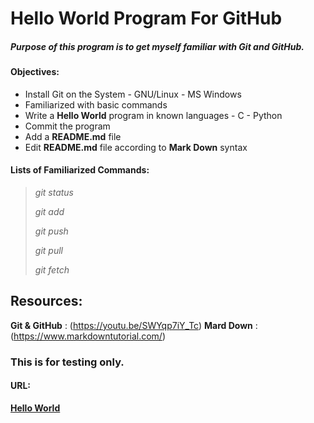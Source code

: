 # Hello World Program For GitHub


##### Purpose of this program is to get myself familiar with Git and GitHub.

#### Objectives:  
- Install Git on the System
          - GNU/Linux
          - MS Windows
- Familiarized with basic commands
- Write a **Hello World** program in known languages 
          - C
          - Python
- Commit the program
- Add a **README.md** file 
- Edit **README.md** file according to **Mark Down** syntax


#### Lists of Familiarized Commands:

>_git status_
>
>_git add_
>
>_git push_
>
>_git pull_
>
>_git fetch_
 

## Resources:
**Git & GitHub** : (https://youtu.be/SWYqp7iY_Tc)
**Mard Down**    : (https://www.markdowntutorial.com/)


### This is for testing only.


#### URL:
[**Hello World**](https://github.com/mh1011/hello-world)